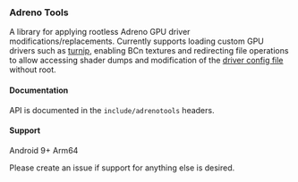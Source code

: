 ### Adreno Tools 
A library for applying rootless Adreno GPU driver modifications/replacements. Currently supports loading custom GPU drivers such as [turnip](https://docs.mesa3d.org/android.html#building-using-the-android-ndk),  enabling BCn textures and redirecting file operations to allow accessing shader dumps and modification of the [driver config file](https://gist.github.com/bylaws/04130932e2634d1c6a2a9729e3940d60) without root.

#### Documentation
API is documented in the `include/adrenotools` headers.

#### Support
Android 9+
Arm64

Please create an issue if support for anything else is desired.

